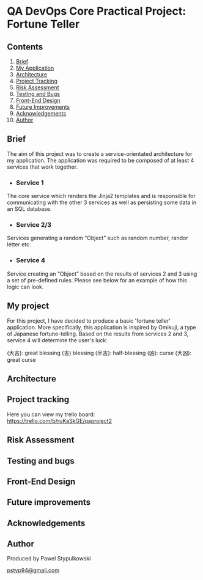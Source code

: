 # QA DevOps Core Practical Project: Fortune Teller



## Contents
1. [Brief](#brief)
2. [My Application](#my-application)
3. [Architecture](#architecture)
4. [Project Tracking](#project-tracking)
5. [Risk Assessment](#risk-assessment)
6. [Testing and Bugs](#testing-and-bugs)
7. [Front-End Design](#front-end-design)
8. [Future Improvements](#future-improvements)
9. [Acknowledgements](#acknowledgements)
10. [Author](#author)




## Brief 

The aim of this project was to create a service-orientated architecture for my application. The application was required to be composed of at least 4 services that work together.

* ### Service 1
The core service which renders the Jinja2 templates and is responsible for communicating with the other 3 services as well as persisting some data in an SQL database.

* ### Service 2/3
Services generating a random “Object” such as random number, randor letter etc. 

* ### Service 4
Service creating an “Object” based on the results of services 2 and 3 using a set of pre-defined rules.
Please see below for an example of how this logic can look.

## My project

For this project, I have decided to produce a basic 'fortune teller' application. More specifically, this application is inspired by Omikuji, a type of Japanese fortune-telling. Based on the results from services 2 and 3, service 4 will determine the user's luck:

(大吉): great blessing
(吉) blessing
(半吉): half-blessing
(凶): curse
(大凶): great curse

## Architecture

## Project tracking

Here you can view my trello board: https://trello.com/b/ruKaSkGE/qaproject2


## Risk Assessment


## Testing and bugs 


## Front-End Design


## Future improvements

## Acknowledgements

## Author 

Produced by Pawel Stypulkowski

pstyp94@gmail.com
